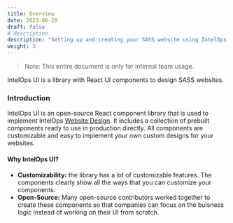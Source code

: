 ```yaml
---
title: Overview
date: 2023-06-28
draft: false
# description
description: "Setting up and creating your SASS website using IntelOps templates"
weight: 3
---
```


> Note: This entire document is only for internal team usage.

IntelOps UI is a library with React UI components to design SASS websites.

### Introduction 

IntelOps UI is an open-source React component library that is used to implement IntelOps [Website Design](https://alpha.optimizor.app). It includes a collection of prebuilt components ready to use in production directly. All components are customizable and easy to implement your own custom designs for your websites.

#### Why IntelOps UI?

- **Customizability:** the library has a lot of customizable features. The components clearly show all the ways that you can customize your components.
- **Open-Source:** Many open-source contributors worked together to create these components so that companies can focus on the buisness logic instead of working on their UI from scratch.


